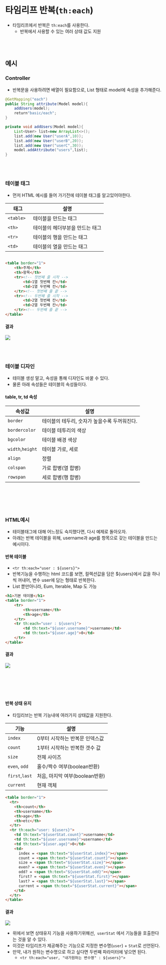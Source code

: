 # 타임리프 반복(`th:each`)

- 타임리프에서 반복은 `th:each`를 사용한다.
    - 반복에서 사용할 수 있는 여러 상태 값도 지원

<br></br>

## 예시

### Controller

- 반복문을 사용하려면 배열이 필요함으로, List 형태로 model에 속성을 추가해준다.

```java
@GetMapping("each")
public String attribute(Model model){
    addUsers(model);
    return"basic/each";
}

private void addUsers(Model model){
    List<User> list=new ArrayList<>();
    list.add(new User("userA",10));
    list.add(new User("userB",20));
    list.add(new User("userC",30));
    model.addAttribute("users",list);
}
```

<br></br>

### 테이블 태그

- 먼저 HTML 예시를 들어 가기전에 테이블 태그를 알고있어야한다.

| 태그        | 설명          |
  |-----------|-------------|
| `<table>` | 테이블을 만드는 태그 |
| `<th>    `   |테이블의 헤더부분을 만드는 태그|
| `<tr>    `   | 테이블의 행을 만드는 태그|
| `<td>    `   | 테이블의 열을 만드는 태그|

```html

<table border="1">
    <th>주제</th>
    <th>항목</th>
    <tr><!-- 첫번째 줄 시작 -->
        <td>1열 첫번째 칸</td>
        <td>1열 두번째 칸</td>
    </tr><!-- 첫번째 줄 끝 -->
    <tr><!-- 두번째 줄 시작 -->
        <td>2열 첫번째 칸</td>
        <td>2열 두번째 칸</td>
    </tr><!-- 두번째 줄 끝 -->
</table>
```

#### 결과

<img src="https://user-images.githubusercontent.com/104331549/203851574-325cead7-6e1e-4f7a-ad93-5f78a062e71c.png">

<br></br>

### 테이블 디자인

- 테이블 생성 말고, 속성을 통해 디자인도 바꿀 수 있다.
- 물론 아래 속성들은 테이블의 속성들이다.

#### table, tr, td  속성

|  속성값             | 설명                         |
|------------------|----------------------------|
| `border`         | 테이블의 테두리, 숫자가 높을수록 두꺼워진다.  |
| `bordercolor`    | 테이블 테투리의 색상                |
| `bgcolor`        | 테이블 배경 색상                  |
| `width`,`height` | 테이블 가로, 세로                 |
| `align`          | 정렬                         |
| `colspan`        | 가로 합병(열 합병)                |
| `rowspan`        | 세로 합병(행 합병)                |

<br></br>
<br></br>

### HTML예시
 - 테이블태그에 대해 어느정도 숙지했다면, 다시 예제로 돌아오자.
 - 아래는 반복 테이블을 위해, username과 age를 항목으로 갖는 테이블을 만드는 예시이다.
#### 반복 테이블
 - `<tr th:each="user : ${users}">`
 - 반복기능을 수행하는 html 코드를 보면, 컬렉션값을 담은 ${users}에서 값을 하나씩 꺼내어, 변수 user에 담는 형태로 반복한다.
 - List 뿐만아니라, Eum, Iterable, Map 도 가능
```html
<h1>기본 테이블</h1>
<table border="1">
    <tr>
        <th>username</th>
        <th>age</th>
    </tr>
    <tr th:each="user : ${users}">
        <td th:text="${user.username}">username</td>
        <td th:text="${user.age}">0</td>
    </tr>
</table>
```
#### 결과 

<img src="https://user-images.githubusercontent.com/104331549/203855983-a8518b9a-9833-4e88-ac42-0a0099208d51.png">

<br></br>
<br></br>

#### 반복 상태 유지
 - 타임리브는 반복 기능내에 여러가지 상태값을 지원한다.

| 기능            | 설명                  |
|---------------|---------------------|
| `index`       | 0부터 시작하는 반복문 인덱스값   |
| `count`       | 1부터 시작하는 반복한 갯수 값   |
| `size`        | 전체 사이즈              |
| `even`, `odd` | 홀수/짝수 여부(boolean반환) |
|`first`,`last`| 처음, 마지막 여부(boolean반환)|
|`current`|현재 객체|

```html
<table border="1">
  <tr>
    <th>count</th>
    <th>username</th>
    <th>age</th>
    <th>etc</th>
  </tr>
  <tr th:each="user: ${users}">
    <td th:text="${userStat.count}">username</td>
    <td th:text="${user.username}">username</td>
    <td th:text="${user.age}">0</td>
    <td>
      index = <span th:text="${userStat.index}"></span>
      count = <span th:text="${userStat.count}"></span>
      size = <span th:text="${userStat.size}"></span>
      even? = <span th:text="${userStat.even}"></span>
      odd? = <span th:text="${userStat.odd}"></span>
      first? = <span th:text="${userStat.first}"></span>
      last? = <span th:text="${userStat.last}"></span>
      current = <span th:text="${userStat.current}"></span>
    </td>
  </tr>
</table>
```

#### 결과
<img src="https://user-images.githubusercontent.com/104331549/203856592-b7e08b78-6166-4887-812b-ca64b0145743.png">

- 위에서 보면 상태유지 기능을 사용하기위해선,` userStat` 에서 기능들을 호출한다는 것을 알 수 있다.
- 이것은 타임리프가 제공해주는 기능으로 지정한 변수명(`user`) + `Stat`로 선언된다. 
- 만약, 내가 원하는 변수명으로 하고 싶다면 두번째 파라미터에 넣으면 된다.
  - `<tr th:each="user, "내가원하는 변수명" : ${users}">`